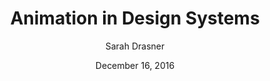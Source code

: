 ---
date: December 16, 2016
title: Animation in Design Systems
author: Sarah Drasner
link: https://24ways.org/2016/animation-in-design-systems/
description: Our modern workflow has matured over time to include design systems that help us stay organized and consistent. But why are we still treating animation like a second-class citizen? Probably because we don’t really consider its power.
tags:
- animation
- patterns

# ================================
# ARTICLE TAGS AVAILABLE
# ================================
# - animation
# - code
# - contribution
# - design-tokens
# - figma
# - leadership
# - patterns
# - process
# - sketch
# ================================
---